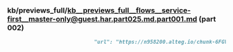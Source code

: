 ### kb/previews_full/kb__previews_full__flows__service-first__master-only@guest.har.part025.md.part001.md (part 002)

```md
                            "url": "https://n958200.alteg.io/chunk-6FGVQ7PR.js",
             
```

```
